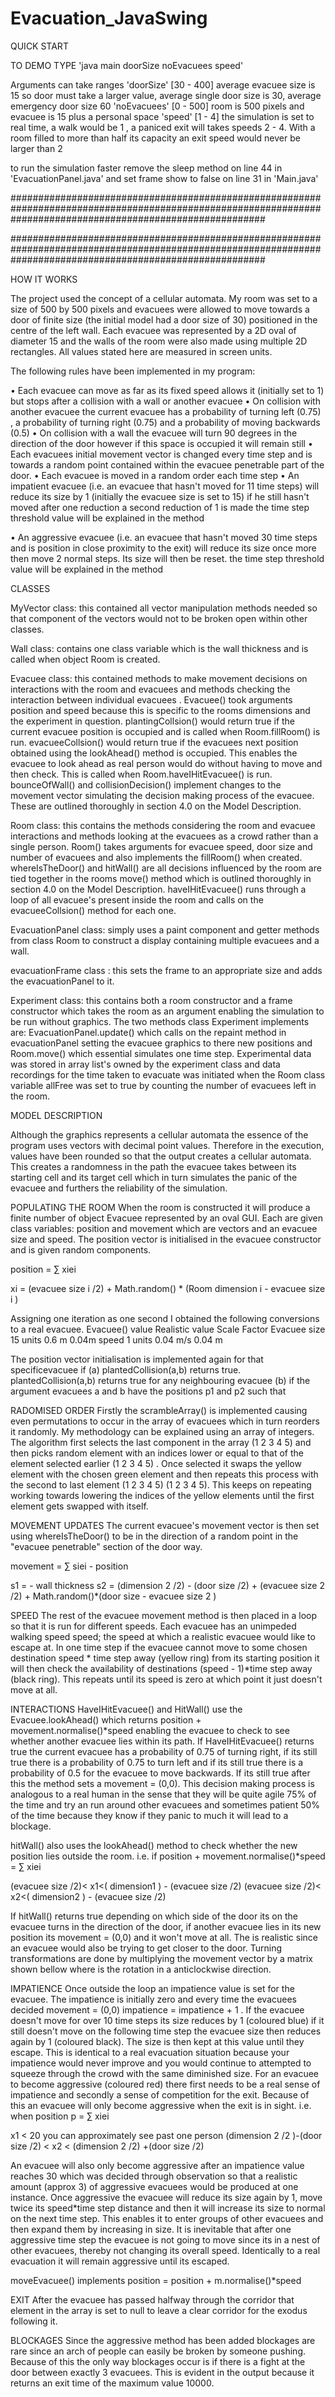 # Evacuation_JavaSwing

QUICK START


TO DEMO TYPE
'java main doorSize noEvacuees speed'

Arguments can take ranges
'doorSize' [30 - 400] average evacuee size is 15 so door must take a larger value, average single door size is 30, average emergency door size 60 
'noEvacuees' [0 - 500] room is 500 pixels and evacuee is 15 plus a personal space
'speed' [1 - 4] the simulation is set to real time, a walk would be 1 , a paniced exit will takes speeds 2 - 4. 
With a room filled to more than half its capacity an exit speed would never be larger than 2

to run the simulation faster remove the sleep method on line 44 in 'EvacuationPanel.java' and set frame show to false on line 31 in 'Main.java'

##############################################################################################################################################################

##############################################################################################################################################################


HOW IT WORKS


The project used the concept of a cellular automata. My room was set to a size of 500 by 500 pixels and evacuees were allowed to move towards a door of finite size (the initial model had a door size of 30) positioned in the centre of the left wall. Each evacuee was represented by a 2D oval of diameter 15 and the walls of the room were also made using multiple 2D rectangles. All values stated here are measured in screen units.

The following rules have been implemented in my program:

•	Each evacuee can move as far as its fixed speed allows it (initially set to 1) but stops after a collision with a wall or another evacuee
•	On collision with another evacuee the current evacuee has a probability of turning left (0.75) , a probability of turning right (0.75) and a probability of moving backwards (0.5) 
•	On collision with a wall the evacuee will turn 90 degrees in the direction of the door however if this space is occupied it will remain still
•	Each evacuees initial movement vector is changed every time step and is towards a random point contained within the evacuee penetrable part of the door.
•	Each evacuee is moved in a random order each time step
•	An impatient evacuee (i.e. an evacuee that hasn't moved for 11 time steps) will reduce its size by 1 (initially the evacuee size is set to 15) if he still hasn't moved after one reduction a second reduction of 1 is made
the time step threshold value will be explained in the method

•	An aggressive evacuee (i.e. an evacuee that hasn't moved 30 time steps and is position in close proximity to the exit) will reduce its size once more then move 2 normal steps. Its size will then be reset.
the time step threshold value will be explained in the method


CLASSES

MyVector class: this contained all vector manipulation methods needed so that component of the vectors would not to be broken open within other classes.

Wall class: contains one class variable which is the wall thickness and is called when object Room is created.

Evacuee class: this contained methods to make movement decisions on interactions with the room and evacuees and methods checking the interaction between individual evacuees . Evacuee() took arguments position and speed  because this is specific to the rooms dimensions and the experiment in question. plantingCollsion() would return true if the current evacuee position is occupied and is called when Room.fillRoom() is run. evacueeCollsion() would return true if the evacuees next position obtained using the lookAhead() method is occupied. This enables the evacuee to look ahead as real person would do without having to move and then check. This is called when Room.haveIHitEvacuee() is run. bounceOfWall() and collisionDecision() implement changes to the movement vector simulating the decision making process of the evacuee. These are outlined thoroughly in section 4.0 on the Model Description.

Room class: this contains the methods considering the room and evacuee interactions and methods looking at the evacuees as a crowd rather than a single person.
Room() takes arguments for evacuee speed, door size and number of evacuees and also implements the fillRoom() when created. whereIsTheDoor() and hitWall() are all decisions influenced by the room are tied together in the rooms move() method which is outlined thoroughly in section 4.0 on the Model Description. haveIHitEvacuee() runs through a loop of all evacuee's present inside the room and calls on the evacueeCollsion() method for each one.

EvacuationPanel class: simply uses a paint component and getter methods from class Room to construct a display containing multiple evacuees and a wall.

evacuationFrame class : this sets the frame to an appropriate size and adds the evacuationPanel to it.

Experiment class: this contains both a room constructor and a frame constructor which takes the room as an argument enabling the simulation to be run without graphics. The two methods class Experiment implements are: EvacuationPanel.update() which calls on the repaint method in evacuationPanel  setting the evacuee graphics to there new positions and Room.move() which essential simulates one time step. 
Experimental data was stored in array list's owned by the experiment class and data recordings for the time taken to evacuate was initiated when the Room class variable allFree was set to true by counting the number of evacuees left in the room.

MODEL DESCRIPTION

Although the graphics represents a cellular automata the essence of the program uses vectors with decimal point values. Therefore in the execution, values have been rounded so that the output creates a cellular automata. This creates a randomness in the path the evacuee takes between its starting cell and its target cell which in turn simulates the panic of the evacuee and furthers the reliability of the simulation. 


POPULATING THE ROOM
When the room is constructed it will produce a finite number of object Evacuee represented by an oval GUI. Each are given class variables: position and movement which are vectors and an evacuee size and speed. The position vector is initialised in the evacuee constructor and is given random components.

position  = ∑ xiei 
          
xi  = (evacuee size i /2) +  Math.random() * (Room dimension i - evacuee size i )

Assigning one iteration as one second I obtained the following conversions to a real evacuee.
Evacuee() value	Realistic value	Scale Factor
Evacuee size	15 units	0.6 m	0.04m
speed	1 units	0.04 m/s	0.04 m

The position vector initialisation is implemented again for that specificevacuee if 
(a) plantedCollision(a,b) returns true. plantedCollision(a,b) 
returns true for any neighbouring evacuee 
(b) if the argument evacuees 
a and b  have the positions p1 and p2 such that     

RADOMISED ORDER
Firstly the scrambleArray() is implemented causing even permutations to occur in the array of evacuees which in turn reorders it randomly. My methodology can be explained using an array of integers. The algorithm first selects the last component in the array (1 2 3 4 5) and then picks random element with an indices lower or equal to that of the element selected earlier (1 2 3 4 5) . Once selected it swaps the yellow element with the chosen green element and then repeats this process with the second to last element (1 2 3 4 5) (1 2 3 4 5). This keeps on repeating working towards lowering the indices of the yellow elements until the first element gets swapped with itself.

MOVEMENT UPDATES
The current evacuee's movement vector is then set using whereIsTheDoor()  to be in the direction of a random point in the "evacuee penetrable" section of the door way. 

movement  = ∑ siei  - position

s1 = - wall thickness          s2 = (dimension 2 /2) - (door size  /2) + (evacuee size 2 /2) + 
Math.random()*(door size  - evacuee size 2 )

SPEED
The rest of the evacuee movement method is then placed in a loop so that it is run for different speeds. Each evacuee has an unimpeded walking speed speed; the speed at which a realistic evacuee would like to escape at. In one time step if the evacuee cannot move to some chosen destination speed * time step away (yellow ring) from its starting position it will then check the availability of destinations (speed - 1)*time step away (black ring). This repeats until its speed is zero at which point it just doesn't move at all.

INTERACTIONS
HaveIHitEvacuee() and HitWall() use the Evacuee.lookAhead() which returns position + movement.normalise()*speed  enabling the evacuee to check to see whether another evacuee lies within its path. If HaveIHitEvacuee() returns true the current evacuee has a probability of 0.75 of turning right, if its still true there is a probability of 0.75 to turn left and if its still true there is a probability of 0.5 for the evacuee to move backwards. If its still true after this the method sets a           movement = (0,0). This decision making process is analogous to a real human in the sense that they will be quite agile 75% of the time and try an run around other evacuees and sometimes patient 50% of the time because they know if they panic to much it will lead to a blockage. 

hitWall() also uses the lookAhead() method to check whether the new position lies outside the room. i.e. if position + movement.normalise()*speed    = ∑ xiei

(evacuee size /2)< x1<( dimension1 ) - (evacuee size /2)
(evacuee size /2)< x2<( dimension2 ) - (evacuee size /2)

If hitWall() returns true depending on which side of the door its on the evacuee turns in the direction of the door, if another evacuee lies in its new position its movement = (0,0) and it won't move at all. The is realistic since an evacuee would also be trying to get closer to the door. Turning transformations are done by multiplying the movement vector by a matrix shown bellow where   is the rotation in a anticlockwise direction.
  

IMPATIENCE
Once outside the loop an impatience value is set for the evacuee. The impatience is initially zero and every time the evacuees decided movement = (0,0) impatience = impatience + 1 . If the evacuee doesn't move for over 10 time steps its size reduces by 1 (coloured blue) if it still doesn't move on the following time step the evacuee size then reduces again by 1 (coloured black). The size is then kept at this value until they escape. This is identical to a real evacuation situation because your impatience would never improve and you would continue to attempted to squeeze through the crowd with the same diminished size. For an evacuee to become aggressive (coloured red)  there first needs to be a real sense of impatience and secondly a sense of competition for the exit.  Because of this an evacuee will only become aggressive when the exit is in sight. i.e. when  position  p  = ∑ xiei

x1 < 20 you can approximately see past one person
(dimension 2 /2 )-(door size /2)  < x2 < (dimension 2 /2) +(door size /2)

An evacuee will also only become aggressive after an impatience value reaches 30 which was decided through observation so that a realistic amount (approx 3) of aggressive evacuees would be produced at one instance. Once aggressive the evacuee will reduce its size again by 1, move twice its speed*time step distance and then it will increase its size to normal on the next time step. This enables it to enter groups of other evacuees and then expand them by increasing in size. It is inevitable that after one aggressive time step the evacuee is not going to move since its in a nest of other evacuees, thereby not changing its overall speed. Identically to a real evacuation it will remain aggressive until its escaped.

moveEvacuee() implements position = position + m.normalise()*speed  

EXIT
After the evacuee has passed halfway through the corridor that element in the array is set to null to leave a clear corridor for the exodus following it. 

BLOCKAGES
Since the aggressive method has been added blockages are rare since an arch of people can easily be broken by someone pushing. Because of this the only way blockages occur is if there is a fight at the door between exactly 3 evacuees. This is evident in the output because it returns an exit time of the maximum value 10000.



















